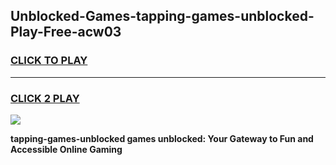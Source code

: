 
## Unblocked-Games-tapping-games-unblocked-Play-Free-acw03
<h3>
<a href="https://premium76.site?title=tapping-games-unblocked&ref=20A">CLICK TO PLAY</a></h3>
<hr>

<h3>
<a href="https://premium76.site?title=tapping-games-unblocked&ref=20A">CLICK 2 PLAY</a>
  
</h3>

<a href="https://premium76.site?title=tapping-games-unblocked&ref=20A"><img src="https://clearcache.store/games.png"></a>


**tapping-games-unblocked games unblocked: Your Gateway to Fun and Accessible Online Gaming**

